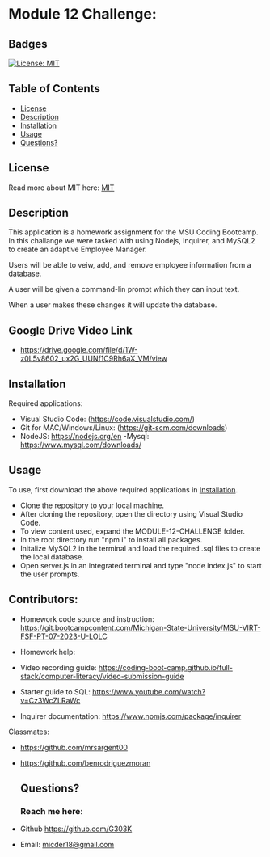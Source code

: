 # Module 12 Challenge:

## Badges

[![License: MIT](https://img.shields.io/badge/License-MIT-yellow.svg)](https://opensource.org/licenses/MIT)

## Table of Contents

- [License](#license)
- [Description](#description)
- [Installation](#installation)
- [Usage](#usage)
- [Questions?](#questions)

## License

Read more about MIT here:
[MIT](https://opensource.org/licenses/MIT)

## Description

This application is a homework assignment for the MSU Coding Bootcamp.
In this challange we were tasked with using Nodejs, Inquirer, and MySQL2 to create an adaptive Employee Manager.

Users will be able to veiw, add, and remove employee information from a database.

A user will be given a command-lin prompt which they can input text.

When a user makes these changes it will update the database. 

## Google Drive Video Link

- https://drive.google.com/file/d/1W-z0L5v8602_ux2G_UUNf1C9Rh6aX_VM/view

## Installation

Required applications:

- Visual Studio Code: (https://code.visualstudio.com/)
- Git for MAC/Windows/Linux: (https://git-scm.com/downloads)
- NodeJS: https://nodejs.org/en
-Mysql: https://www.mysql.com/downloads/

## Usage

To use, first download the above required applications in [Installation](#installation).

- Clone the repository to your local machine.
- After cloning the repository, open the directory using Visual Studio Code.
- To view content used, expand the MODULE-12-CHALLENGE folder.
- In the root directory run "npm i" to install all packages.
- Initalize MySQL2 in the terminal and load the required .sql files to create the local database.
- Open server.js in an integrated terminal and type "node index.js" to start the user prompts.

## Contributors:

- Homework code source and instruction: https://git.bootcampcontent.com/Michigan-State-University/MSU-VIRT-FSF-PT-07-2023-U-LOLC

- Homework help:

* Video recording guide: https://coding-boot-camp.github.io/full-stack/computer-literacy/video-submission-guide

* Starter guide to SQL: https://www.youtube.com/watch?v=Cz3WcZLRaWc

* Inquirer documentation: https://www.npmjs.com/package/inquirer


Classmates:

- https://github.com/mrsargent00
- https://github.com/benrodriguezmoran

  ## Questions?

  ### Reach me here:

- Github https://github.com/G303K
- Email: micder18@gmail.com
